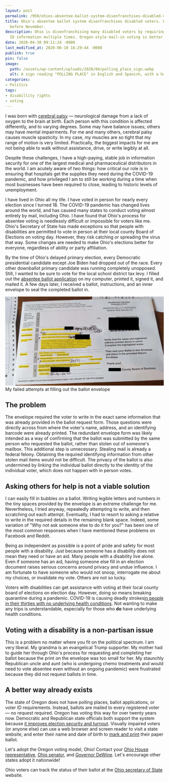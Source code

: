 ```yaml
---
layout: post
permalink: /950/ohios-absentee-ballot-system-disenfranchises-disabled-voters-lets-fix-that-before-november/
title: Ohio's absentee ballot system disenfranchises disabled voters. Let's fix that
  before November.
description: Ohio is disenfranchising many disabled voters by requiring the same voter
  ID information multiple times. Oregon-style mail-in voting is better for everyone.
date: 2020-04-30 09:11:24 -0000
last_modified_at: 2020-06-10 16:29:44 -0000
publish: true
pin: false
image:
  path: /assets/wp-content/uploads/2020/04/polling_place_sign.webp
  alt: A sign reading "POLLING PLACE" in English and Spanish, with a handicapped symbol
categories:
- Politics
tags:
- disabillity rights
- voting
---
```

I was born with [cerebral palsy](<https://www.mayoclinic.org/diseases-conditions/cerebral-palsy/symptoms-causes/syc-20353999>) — neurological damage from a lack of oxygen to the brain at birth. Each person with this condition is affected differently, and to varying degrees. Some may have balance issues; others may have mental impairments. For me and many others, cerebral palsy causes muscle spasticity. In my case, my muscles are so tight that my range of motion is very limited. Practically, the biggest impacts for me are not being able to walk without assistance, drive, or write legibly at all.

Despite these challenges, I have a high-paying, stable job in information security for one of the largest medical and pharmaceutical distributors in the world. I am acutely aware of two things: how critical our role is in ensuring that hospitals get the supplies they need during the COVID-19 pandemic, and how privileged I am to still be working during a time when most businesses have been required to close, leading to historic levels of unemployment.

I have lived in Ohio all my life. I have voted in person for nearly every election since I turned 18. The COVID-19 pandemic has changed lives around the world, and has caused many states to conduct voting almost entirely by mail, including Ohio. I have found that Ohio's process for absentee voting is needlessly difficult or impossible for voters like me. Ohio's Secretary of State has made exceptions so that people with disabilities are permitted to vote in person at their local county Board of Elections on voting day. However, they risk catching or spreading the virus that way. Some changes are needed to make Ohio's elections better for everyone, regardless of ability or party affiliation.

By the time of Ohio's delayed primary election, every Democratic presidential candidate except Joe Biden had dropped out of the race. Every other downballot primary candidate was running completely unopposed. Still, I wanted to be sure to vote for the local school district tax levy. I filled out the [absentee ballot application](<https://www.boe.ohio.gov/comoh/Absentee_Request_11-A.pdf>) on my computer, printed it, signed it, and mailed it. A few days later, I received a ballot, instructions, and an inner envelope to seal the completed ballot in.

![A Picture of a 2020 Ohio absentee ballot envelope. Scribbles and crossed out numbers show my failed attempts to write in the required proof of identity information on the envelope.](/assets/wp-content/uploads/2020/04/ohio_2020_absentee_envelope.webp)My failed attempts at filling out the ballot envelope

## The problem

The envelope required the voter to write in the exact same information that was already provided in the ballot request form. Those questions were directly across from where the voter's name, address, and an identifying barcode were already printed. The redundant envelope form was likely intended as a way of confirming that the ballot was submitted by the same person who requested the ballot, rather than stolen out of someone's mailbox. This additional step is unnecessary. Stealing mail is already a federal felony. Obtaining the required identifying information from other stolen mail items would not be difficult. The privacy of the ballot is also undermined by linking the individual ballot directly to the identity of the individual voter, which does not happen with in person votes.

## Asking others for help is not a viable solution

I can easily fill in bubbles on a ballot. Writing legible letters and numbers in the tiny spaces provided by the envelope is an extreme challenge for me. Nevertheless, I tried anyway, repeatedly attempting to write, and then scratching out each attempt. Eventually, I had to resort to asking a relative to write in the required details in the remaining blank space. Indeed, some variation of "Why not ask someone else to do it for you?" has been one of the most common responses when I have mentioned these problems on Facebook and Reddit.

Being as independent as possible is a point of pride and safety for most people with a disability. Just because someone has a disability does not mean they need or have an aid. Many people with a disability live alone. Even if someone has an aid, having someone else fill in an election document raises serious concerns around privacy and undue influence. I am fortunate to have someone who would not snoop, interrogate me about my choices, or invalidate my vote. Others are not so lucky.

Voters with disabilities can get assistance with voting at their local county board of elections on election day. However, doing so means breaking quarantine during a pandemic. COVID-19 is causing deadly strokes[in people in their thirties with no underlying health conditions](<https://www.washingtonpost.com/health/2020/04/24/strokes-coronavirus-young-patients/>). Not wanting to make any trips is understandable, especially for those who **do** have underlying health conditions.

## Voting with a disability is a non-partisan issue

This is a problem no matter where you fit on the political spectrum. I am very liberal. My grandma is an evangelical Trump supporter. My mother had to guide her through Ohio's process for requesting and completing her ballot because the print on the envelope was too small for her. My staunchly Republican uncle and aunt (who is undergoing chemo treatments and would need to vote absentee even without an ongoing pandemic) were frustrated because they did not request ballots in time.

## A better way already exists

The state of Oregon does not have polling places, ballot applications, or voter ID requirements. Instead, ballots are mailed to every registered voter — no request required. Oregon has voting this way for over twenty years now. Democratic and Republican state officials both support the system because [it improves election security and turnout](<https://www.nbcnews.com/politics/elections/you-can-t-hack-paper-how-oregon-fights-election-meddling-n930481>). Visually impaired voters (or anyone else) can use a web browser and screen reader to visit a state website, and enter their name and date of birth to [mark and print](<https://sos.oregon.gov/voting/Pages/instructions-disabilities.aspx>) their paper ballot.

Let's adopt the Oregon voting model, Ohio! Contact your [Ohio House representative](<https://www.ohiohouse.gov/members/district-map>), [Ohio senator](<https://www.ohiosenate.gov/senators/district-map>), and [Governor DeWine](<https://governor.ohio.gov/wps/portal/gov/governor/>). Let's encourage other states adopt it nationwide!

Ohio voters can track the status of their ballot at the [Ohio secretary of State](<https://www.ohiosos.gov/elections/voters/toolkit/ballot-tracking/>) website.
